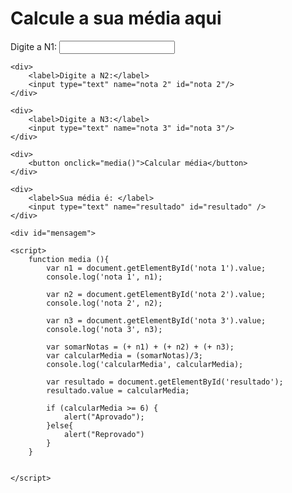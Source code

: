 <!DOCTYPE html>
<html lang="en">
<head>
    <meta charset="UTF-8">
    <meta name="viewport" content="width=device-width, initial-scale=1.0">
    <title>Calcular Média</title>
</head>
<body>
    <h1>Calcule a sua média aqui</h1>
    <div>
        <label>Digite a N1:</label>
        <input type="text" name="nota 1" id="nota 1"/>
    </div>
    
    <div>
        <label>Digite a N2:</label>
        <input type="text" name="nota 2" id="nota 2"/>
    </div>
    
    <div>
        <label>Digite a N3:</label>
        <input type="text" name="nota 3" id="nota 3"/>
    </div>
    
    <div>
        <button onclick="media()">Calcular média</button>
    </div>
    
    <div>
        <label>Sua média é: </label>
        <input type="text" name="resultado" id="resultado" />
    </div>

    <div id="mensagem">

    <script>
        function media (){
            var n1 = document.getElementById('nota 1').value;
            console.log('nota 1', n1);

            var n2 = document.getElementById('nota 2').value;
            console.log('nota 2', n2);

            var n3 = document.getElementById('nota 3').value;
            console.log('nota 3', n3);

            var somarNotas = (+ n1) + (+ n2) + (+ n3);
            var calcularMedia = (somarNotas)/3;
            console.log('calcularMedia', calcularMedia);

            var resultado = document.getElementById('resultado');
            resultado.value = calcularMedia;

            if (calcularMedia >= 6) {
                alert("Aprovado");
            }else{
                alert("Reprovado")
            }
        }


    </script>
</body>
</html>
